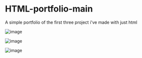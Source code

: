 # HTML-portfolio-main


A simple portfolio of the first three project i've made with just html


![image](https://github.com/DimitraKonstantinidou/HTML-portfolio-main/assets/147081941/e539391c-24ac-4b15-9714-1d29f76d3708)

![image](https://github.com/DimitraKonstantinidou/HTML-portfolio-main/assets/147081941/9bf2ccb9-84a5-43f2-9bf2-82318b2eabdb)

![image](https://github.com/DimitraKonstantinidou/HTML-portfolio-main/assets/147081941/4ca94932-8c97-42cb-bbc6-6953541d0b33)
